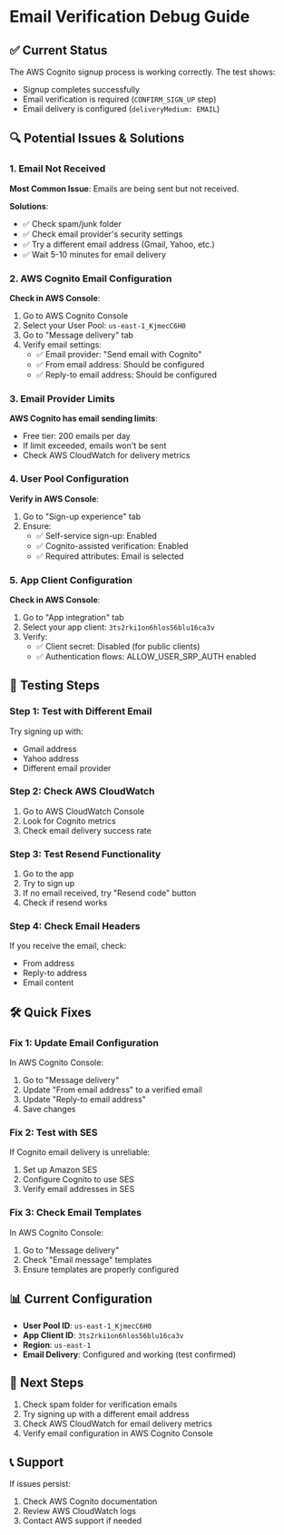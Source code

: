 # Email Verification Debug Guide

## ✅ Current Status
The AWS Cognito signup process is working correctly. The test shows:
- Signup completes successfully
- Email verification is required (`CONFIRM_SIGN_UP` step)
- Email delivery is configured (`deliveryMedium: EMAIL`)

## 🔍 Potential Issues & Solutions

### 1. Email Not Received
**Most Common Issue**: Emails are being sent but not received.

**Solutions**:
- ✅ Check spam/junk folder
- ✅ Check email provider's security settings
- ✅ Try a different email address (Gmail, Yahoo, etc.)
- ✅ Wait 5-10 minutes for email delivery

### 2. AWS Cognito Email Configuration
**Check in AWS Console**:
1. Go to AWS Cognito Console
2. Select your User Pool: `us-east-1_KjmecC6H0`
3. Go to "Message delivery" tab
4. Verify email settings:
   - ✅ Email provider: "Send email with Cognito"
   - ✅ From email address: Should be configured
   - ✅ Reply-to email address: Should be configured

### 3. Email Provider Limits
**AWS Cognito has email sending limits**:
- Free tier: 200 emails per day
- If limit exceeded, emails won't be sent
- Check AWS CloudWatch for delivery metrics

### 4. User Pool Configuration
**Verify in AWS Console**:
1. Go to "Sign-up experience" tab
2. Ensure:
   - ✅ Self-service sign-up: Enabled
   - ✅ Cognito-assisted verification: Enabled
   - ✅ Required attributes: Email is selected

### 5. App Client Configuration
**Check in AWS Console**:
1. Go to "App integration" tab
2. Select your app client: `3ts2rki1on6hlos56blu16ca3v`
3. Verify:
   - ✅ Client secret: Disabled (for public clients)
   - ✅ Authentication flows: ALLOW_USER_SRP_AUTH enabled

## 🧪 Testing Steps

### Step 1: Test with Different Email
Try signing up with:
- Gmail address
- Yahoo address
- Different email provider

### Step 2: Check AWS CloudWatch
1. Go to AWS CloudWatch Console
2. Look for Cognito metrics
3. Check email delivery success rate

### Step 3: Test Resend Functionality
1. Go to the app
2. Try to sign up
3. If no email received, try "Resend code" button
4. Check if resend works

### Step 4: Check Email Headers
If you receive the email, check:
- From address
- Reply-to address
- Email content

## 🛠️ Quick Fixes

### Fix 1: Update Email Configuration
In AWS Cognito Console:
1. Go to "Message delivery"
2. Update "From email address" to a verified email
3. Update "Reply-to email address"
4. Save changes

### Fix 2: Test with SES
If Cognito email delivery is unreliable:
1. Set up Amazon SES
2. Configure Cognito to use SES
3. Verify email addresses in SES

### Fix 3: Check Email Templates
In AWS Cognito Console:
1. Go to "Message delivery"
2. Check "Email message" templates
3. Ensure templates are properly configured

## 📊 Current Configuration
- **User Pool ID**: `us-east-1_KjmecC6H0`
- **App Client ID**: `3ts2rki1on6hlos56blu16ca3v`
- **Region**: `us-east-1`
- **Email Delivery**: Configured and working (test confirmed)

## 🚨 Next Steps
1. Check spam folder for verification emails
2. Try signing up with a different email address
3. Check AWS CloudWatch for email delivery metrics
4. Verify email configuration in AWS Cognito Console

## 📞 Support
If issues persist:
1. Check AWS Cognito documentation
2. Review AWS CloudWatch logs
3. Contact AWS support if needed
